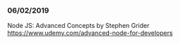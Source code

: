 ### 06/02/2019
Node JS: Advanced Concepts by Stephen Grider
https://www.udemy.com/advanced-node-for-developers

